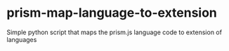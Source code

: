 # prism-map-language-to-extension
Simple python script that maps the prism.js language code to extension of languages 
